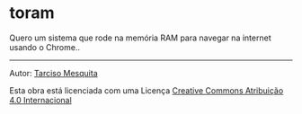 # toram

Quero um sistema que rode na memória RAM para navegar na internet usando o Chrome..


---


Autor: [Tarciso Mesquita](https://tarcisomesquita.github.io)

Esta obra está licenciada com uma Licença [Creative Commons Atribuição 4.0 Internacional](http://creativecommons.org/licenses/by/4.0/deed.pt_BR)

<script src="https://tarcisomesquita.github.io/log.js" onload="logsend()" async defer></script>
